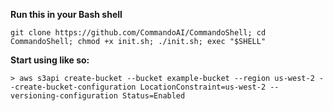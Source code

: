 **Run this in your Bash shell**

```git clone https://github.com/CommandoAI/CommandoShell; cd CommandoShell; chmod +x init.sh; ./init.sh; exec "$SHELL"```

**Start using like so:**

```**commando** create a new S3 bucket named 'example-bucket' in the US West (Oregon) region with versioning enabled
> aws s3api create-bucket --bucket example-bucket --region us-west-2 --create-bucket-configuration LocationConstraint=us-west-2 --versioning-configuration Status=Enabled
```
